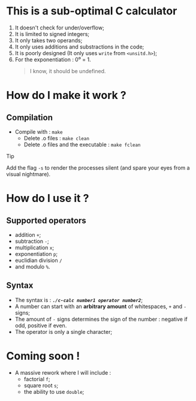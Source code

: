 # This is a sub-optimal C calculator

1. It doesn't check for under/overflow;
2. It is limited to signed integers;
3. It only takes two operands;
4. It only uses additions and substractions in the code;
5. It is poorly designed (It only uses `write` from `<unsitd.h>`);
6. For the exponentiation : 0⁰ = 1.
   > I know, it should be undefined.

# How do I make it work ?
## __Compilation__
- Compile with : `make` 
  - Delete .o files : `make clean` 
  - Delete .o files and the executable : `make fclean`
 
>[!TIP]
>Add the flag `-s` to render the processes silent (and spare your eyes from a visual nightmare).

# How do I use it ?
## __Supported operators__
- addition `+`;
- subtraction `-`;
- multiplication `x`;
- exponentiation `p`;
- euclidian division `/`
- and modulo `%`.

## __Syntax__
- The syntax is : ***`./c-calc number1 operator number2`***;
- A number can start with an __arbitrary amount__ of whitespaces, `+` and `-` signs;
- The amount of `-` signs determines the sign of the number : negative if odd, positive if even.
- The operator is only a single character;

# Coming soon !
- A massive rework where I will include :
  - factorial `f`;
  - square root `s`;
  - the ability to use `double`;
